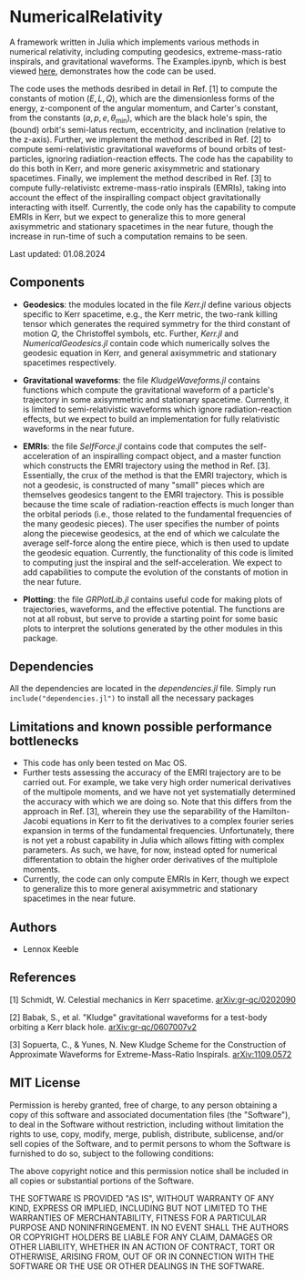 # NumericalRelativity
A framework written in Julia which implements various methods in numerical relativity, including computing geodesics, extreme-mass-ratio inspirals, and gravitational waveforms. The Examples.ipynb, which is best viewed [here](https://nbviewer.org/github/lennoxkeeble/NumericalRelativity/blob/main/Examples.ipynb), demonstrates how the code can be used.

The code uses the methods desribed in detail in Ref. [1] to compute the constants of motion $(E, L, Q)$, which are the dimensionless forms of the energy, z-component of the angular momentum, and Carter's constant, from the constants $(a, p, e, θ_\text{min})$, which are the black hole's spin, the (bound) orbit's semi-latus rectum, eccentricity, and inclination (relative to the z-axis). Further, we implement the method described in Ref. [2] to compute semi-relativistic gravitational waveforms of bound orbits of test-particles, ignoring radiation-reaction effects. The code has the capability to do this both in Kerr, and more generic axisymmetric and stationary spacetimes. Finally, we implement the method described in Ref. [3] to compute fully-relativistc extreme-mass-ratio inspirals (EMRIs), taking into account the effect of the inspiralling compact object gravitationally interacting with itself. Currently, the code only has the capability to compute EMRIs in Kerr, but we expect to generalize this to more general axisymmetric and stationary spacetimes in the near future, though the increase in run-time of such a computation remains to be seen.

Last updated: 01.08.2024

## Components ##

* **Geodesics**: the modules located in the file <em>Kerr.jl</em> define various objects specific to Kerr spacetime, e.g., the Kerr metric, the two-rank killing tensor which generates the required symmetry for the third constant of motion $Q$, the Christoffel symbols, etc. Further,  <em>Kerr.jl</em> and <em>NumericalGeodesics.jl</em> contain code which numerically solves the geodesic equation in Kerr, and general axisymmetric and stationary spacetimes respectively.

* **Gravitational waveforms**: the file <em>KludgeWaveforms.jl</em> contains functions which compute the gravitational waveform of a particle's trajectory in some axisymmetric and stationary spacetime. Currently, it is limited to semi-relativistic waveforms which ignore radiation-reaction effects, but we expect to build an implementation for fully relativistic waveforms in the near future.

* **EMRIs**: the file <em>SelfForce.jl</em> contains code that computes the self-acceleration of an inspiralling compact object, and a master function which constructs the EMRI trajectory using the method in Ref. [3]. Essentially, the crux of the method is that the EMRI trajectory, which is not a geodesic, is constructed of many "small" pieces which are themselves geodesics tangent to the EMRI trajectory. This is possible because the time scale of radiation-reaction effects is much longer than the orbital periods (i.e., those related to the fundamental frequencies of the many geodesic pieces). The user specifies the number of points along the piecewise geodesics, at the end of which we calculate the average self-force along the entire piece, which is then used to update the geodesic equation. Currently, the functionality of this code is limited to computing just the inspiral and the self-acceleration. We expect to add capabilities to compute the evolution of the constants of motion in the near future.

* **Plotting**: the file <em>GRPlotLib.jl</em> contains useful code for making plots of trajectories, waveforms, and the effective potential. The functions are not at all robust, but serve to provide a starting point for some basic plots to interpret the solutions generated by the other modules in this package.  

## Dependencies ##

All the dependencies are located in the <em>dependencies.jl</em> file. Simply run <code> include("dependencies.jl")</code> to install all the necessary packages

## Limitations and known possible performance bottlenecks ##

* This code has only been tested on Mac OS.
* Further tests assessing the accuracy of the EMRI trajectory are to be carried out. For example, we take very high order numerical derivatives of the multipole moments, and we have not yet systematially determined the accuracy with which we are doing so. Note that this differs from the approach in Ref. [3], wherein they use the separability of the Hamilton-Jacobi equations in Kerr to fit the derivatives to a complex fourier series expansion in terms of the fundamental frequencies. Unfortunately, there is not yet a robust capability in Julia which allows fitting with complex parameters. As such, we have, for now, instead opted for numerical differentation to obtain the higher order derivatives of the multiplole moments.
* Currently, the code can only compute EMRIs in Kerr, though we expect to generalize this to more general axisymmetric and stationary spacetimes in the near future.

## Authors ##

- Lennox Keeble

## References ##
[1] Schmidt, W. Celestial mechanics in Kerr spacetime. [arXiv:gr-qc/0202090](https://arxiv.org/abs/gr-qc/0202090)

[2] Babak, S., et al. "Kludge" gravitational waveforms for a test-body orbiting a Kerr black hole. [arXiv:gr-qc/0607007v2](https://arxiv.org/abs/gr-qc/0607007v2)

[3] Sopuerta, C., & Yunes, N. New Kludge Scheme for the Construction of Approximate Waveforms for Extreme-Mass-Ratio Inspirals. [arXiv:1109.0572](https://arxiv.org/abs/1109.0572)

## MIT License

Permission is hereby granted, free of charge, to any person obtaining a copy of this 
software and associated documentation files (the "Software"), to deal in the Software 
without restriction, including without limitation the rights to use, copy, modify, merge, 
publish, distribute, sublicense, and/or sell copies of the Software, and to permit 
persons to whom the Software is furnished to do so, subject to the following conditions:

The above copyright notice and this permission notice shall be included in all copies 
or substantial portions of the Software.

THE SOFTWARE IS PROVIDED "AS IS", WITHOUT WARRANTY OF ANY KIND, EXPRESS OR IMPLIED, 
INCLUDING BUT NOT LIMITED TO THE WARRANTIES OF MERCHANTABILITY, FITNESS FOR A PARTICULAR 
PURPOSE AND NONINFRINGEMENT. IN NO EVENT SHALL THE AUTHORS OR COPYRIGHT HOLDERS BE LIABLE 
FOR ANY CLAIM, DAMAGES OR OTHER LIABILITY, WHETHER IN AN ACTION OF CONTRACT, TORT OR OTHERWISE, 
ARISING FROM, OUT OF OR IN CONNECTION WITH THE SOFTWARE OR THE USE OR OTHER DEALINGS IN 
THE SOFTWARE.
